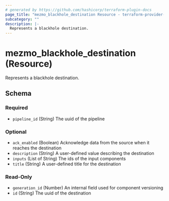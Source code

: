 ```yaml
---
# generated by https://github.com/hashicorp/terraform-plugin-docs
page_title: "mezmo_blackhole_destination Resource - terraform-provider-mezmo"
subcategory: ""
description: |-
  Represents a blackhole destination.
---
```


# mezmo_blackhole_destination (Resource)

Represents a blackhole destination.



<!-- schema generated by tfplugindocs -->
## Schema

### Required

- `pipeline_id` (String) The uuid of the pipeline

### Optional

- `ack_enabled` (Boolean) Acknowledge data from the source when it reaches the destination
- `description` (String) A user-defined value describing the destination
- `inputs` (List of String) The ids of the input components
- `title` (String) A user-defined title for the destination

### Read-Only

- `generation_id` (Number) An internal field used for component versioning
- `id` (String) The uuid of the destination


